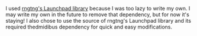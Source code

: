 I used [rngtng's Launchpad library](https://github.com/rngtng/launchpad) because I was too lazy to write my own. I may write my own in the future to remove that dependency, but for now it's staying! I also chose to use the source of rngtng's Launchpad library and its required thedmidibus dependency for quick and easy modifications.
